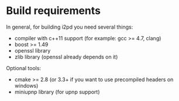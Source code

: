 Build requirements
==================

In general, for building i2pd you need several things:

* compiler with c++11 support (for example: gcc >= 4.7, clang)
* boost >= 1.49
* openssl library
* zlib library (openssl already depends on it)

Optional tools:

* cmake >= 2.8 (or 3.3+ if you want to use precompiled headers on windows)
* miniupnp library (for upnp support)
